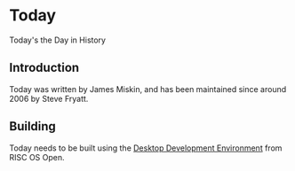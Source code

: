 Today
=====

Today's the Day in History


Introduction
------------

Today was written by James Miskin, and has been maintained since around 2006 by Steve Fryatt.


Building
--------

Today needs to be built using the [Desktop Development Environment](https://www.riscosopen.org/content/sales/dde) from RISC OS Open.
